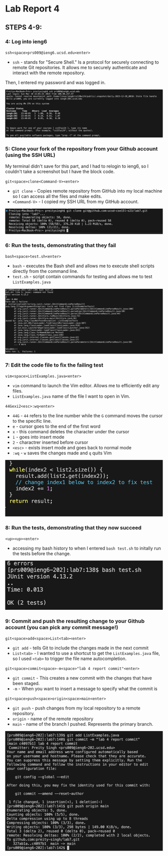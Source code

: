 # Lab Report 4

## STEPS 4-9:

### 4: Log into ieng6
`ssh<space>prs009@ieng6.ucsd.edu<enter>`
* `ssh` - stands for "Secure Shell." Is a protocol for securely connecting to remote Git repositories. It allows me to securely authenticate and interact with the remote repository.

Then, I entered my password and was logged in. 

![Image](login.png)

### 5: Clone your fork of the repository from your Github account (using the SSH URL)
My terminal didn't save for this part, and I had to relogin to ieng6, so I couldn't take a screenshot but I have the block code.

`git<space>clone<Command-V><enter>`
* `git clone` - Copies remote repository from GitHub into my local machine so I can access all the files and make edits.
* `<Command-V>` - I copied my SSH URL from my GitHub account.

![Image](gitClone.png)

### 6: Run the tests, demonstrating that they fail
`bash<space>test.sh<enter>`
* `bash` - executes the Bash shell and allows me to execute shell scripts directly from the command line.
* `test.sh` - script contain commands for testing and allows me to test `ListExamples.java`

![Image](preFixTest.png)

### 7: Edit the code file to fix the failing test
`vim<space>ListExamples.java<enter>`
* `vim` command to launch the Vim editor. Allows me to efficiently edit any files.
* `ListExamples.java` name of the file I want to open in Vim. 

`44Gexi2<esc>:wq<enter>`
* `44G` - `44` refers to the line number while the `G` command moves the cursor to the specific line.
* `e` - cursor goes to the end of the first word
* `x` - this command deletes the character under the cursor
* `i` - goes into insert mode
* `2` - charactrer inserted before cursor
* `<esc>` - exists insert mode and goes back to normal mode
* `:wq` - `w` saves the changes made and `q` quits Vim

![Image](fixTest.png)

### 8: Run the tests, demonstrating that they now succeed
 `<up><up><enter>`
 * accessing my bash history to when I entered `bash test.sh` to initally run the tests before the change.

![Image](testRun.png)

### 9: Commit and push the resulting change to your Github account (you can pick any commit message!)
`git<space>add<space>List<tab><enter>`
* `git add` - tells Git to include the changes made in the next commit
* `List<tab>` - I wanted to use a shortcut to get the `ListExamples.java` file, so I used `<tab>` to trigger the file name autocompletion.

`git<space>commit<space>-m<space>"lab 4 report commit"<enter>`
* `git commit` - This creates a new commit with the changes that have been staged.
* `-m` - When you want to insert a message to specify what the commit is

`git<space>push<space>origin<space>main<enter>`
* `git push` - push changes from my local repository to a remote repository.
* `origin` - name of the remote repository
* `main` - name of the branch I pushed. Represents the primary branch.

![Image](gitPushCommit.png)
